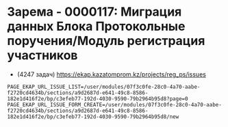 # Зарема - 0000117: Миграция данных Блока Протокольные поручения/Модуль регистрация участников

- (4247 задач) https://ekap.kazatomprom.kz/projects/reg_ps/issues

```env
PAGE_EKAP_URL_ISSUE_LIST=/user/modules/07f3c0fe-28c0-4a70-aabe-f2720cd4634b/sections/a9d2687d-e641-49c8-8586-182e1d416f2e/bp/c3efeb77-192d-4030-9590-79b2964b95d8?page=0
PAGE_EKAP_URL_ISSUE_FORM_CREATE=/user/modules/07f3c0fe-28c0-4a70-aabe-f2720cd4634b/sections/a9d2687d-e641-49c8-8586-182e1d416f2e/bp/c3efeb77-192d-4030-9590-79b2964b95d8/new
```
